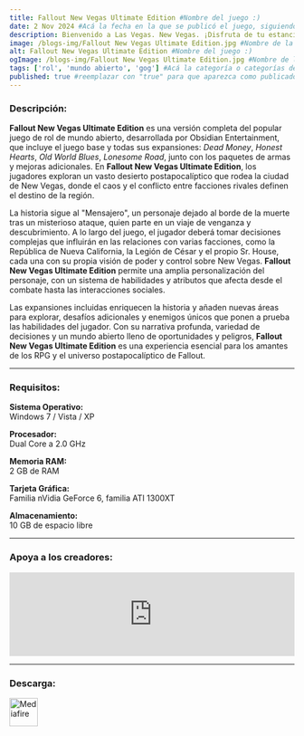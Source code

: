 ```yaml
---
title: Fallout New Vegas Ultimate Edition #Nombre del juego :)
date: 2 Nov 2024 #Acá la fecha en la que se publicó el juego, siguiendo este formato: Dia "30", Mes "Oct", Año "2024" = como debe quedar: 30 Oct 2024
description: Bienvenido a Las Vegas. New Vegas. ¡Disfruta de tu estancia! #Acá una mini descripción del juego
image: /blogs-img/Fallout New Vegas Ultimate Edition.jpg #Nombre de la imagen, por lo general es exactamente el mismo nombre que el juego excluyendo lo ":" (Dos puntos)
alt: Fallout New Vegas Ultimate Edition #Nombre del juego :)
ogImage: /blogs-img/Fallout New Vegas Ultimate Edition.jpg #Nombre de la imagen, por lo general es exactamente el mismo nombre que el juego excluyendo lo ":" (Dos puntos)
tags: ['rol', 'mundo abierto', 'gog'] #Acá la categoría o categorías del juego, si es más de una se coloca en este formato: ['categoría1', 'categoría2']
published: true #reemplazar con "true" para que aparezca como publicado
---
```


<!--En VSCode seleccionando una palabra, por ejemplo: "Fallout New Vegas Ultimate Edition" y apretando Ctrl+F2 se seleccionan todas las palabras iguales-->

### Descripción:
**Fallout New Vegas Ultimate Edition** es una versión completa del popular juego de rol de mundo abierto, desarrollada por Obsidian Entertainment, que incluye el juego base y todas sus expansiones: *Dead Money*, *Honest Hearts*, *Old World Blues*, *Lonesome Road*, junto con los paquetes de armas y mejoras adicionales. En **Fallout New Vegas Ultimate Edition**, los jugadores exploran un vasto desierto postapocalíptico que rodea la ciudad de New Vegas, donde el caos y el conflicto entre facciones rivales definen el destino de la región.

La historia sigue al "Mensajero", un personaje dejado al borde de la muerte tras un misterioso ataque, quien parte en un viaje de venganza y descubrimiento. A lo largo del juego, el jugador deberá tomar decisiones complejas que influirán en las relaciones con varias facciones, como la República de Nueva California, la Legión de César y el propio Sr. House, cada una con su propia visión de poder y control sobre New Vegas. **Fallout New Vegas Ultimate Edition** permite una amplia personalización del personaje, con un sistema de habilidades y atributos que afecta desde el combate hasta las interacciones sociales.

Las expansiones incluidas enriquecen la historia y añaden nuevas áreas para explorar, desafíos adicionales y enemigos únicos que ponen a prueba las habilidades del jugador. Con su narrativa profunda, variedad de decisiones y un mundo abierto lleno de oportunidades y peligros, **Fallout New Vegas Ultimate Edition** es una experiencia esencial para los amantes de los RPG y el universo postapocalíptico de Fallout.
<!--Prompt para Chat-GPT: Hazme una descripción para el juego "Fallout New Vegas Ultimate Edition" y cada que menciones "Fallout New Vegas Ultimate Edition" ponlo en negrita -->

---

### Requisitos:
**Sistema Operativo:**  
Windows 7 / Vista / XP

**Procesador:**  
Dual Core a 2.0 GHz

**Memoria RAM:**  
2 GB de RAM

**Tarjeta Gráfica:**  
Familia nVidia GeForce 6, familia ATI 1300XT

**Almacenamiento:**  
10 GB de espacio libre

<!--Si falta o sobra un requisito se quita o se agrega manteniendo el mismo formato-->

---

### Apoya a los creadores:
<iframe src="https://store.steampowered.com/widget/22380/" frameborder="0" style="background-color: transparent; width: 100% !important; aspect-ratio: 646 / 190;"></iframe>

<!--Reemplazar los numeros (AppID) del juego (en este caso 2668510) por el numero (AppID) correspondiente con el juego a publicar-->
<!--El AppID se encuentra en la URL del Juego en Steam-->

---

### Descarga:

[<img src="https://gist.github.com/cxmeel/0dbc95191f239b631c3874f4ccf114e2/raw/download.svg" alt="Mediafire" height="50" />](https://www.mediafire.com/file/jpspfn8qfa0afxw/Fallout_New_Vegas_-_By_Nicolhetti_Projects.zip/file)

<!-- # se debe reemplazar por el link de descarga-->

<!--NOMBRE-DEL-SERVICIO se debe reemplazar por el servicio donde está subido el juego-->